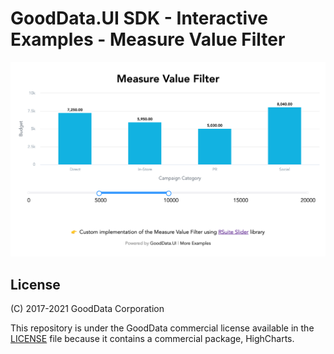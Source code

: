 # GoodData.UI SDK - Interactive Examples - Measure Value Filter

![Measure Value Filter](/assets/example-localhost-measurevaluefilter.png)

## License

(C) 2017-2021 GoodData Corporation

This repository is under the GoodData commercial license available in the [LICENSE](LICENSE) file because it contains a commercial package, HighCharts.
